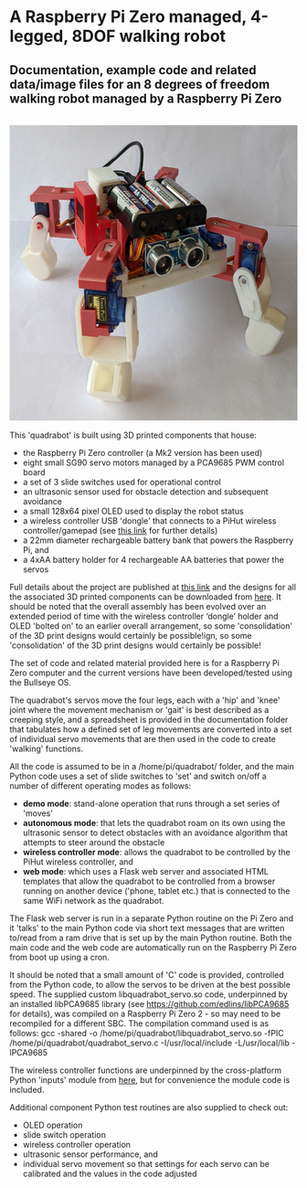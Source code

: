 # A Raspberry Pi Zero managed, 4-legged, 8DOF walking robot
## Documentation, example code and related data/image files for an 8 degrees of freedom walking robot managed by a Raspberry Pi Zero

 &nbsp; &nbsp; <img src="images/8DOF_quadrabot_20220329_103800232_600w.jpg" width="600" height="517">

This 'quadrabot' is built using 3D printed components that house:
- the Raspberry Pi Zero controller (a Mk2 version has been used)
- eight small SG90 servo motors managed by a PCA9685 PWM control board
- a set of 3 slide switches used for operational control
- an ultrasonic sensor used for obstacle detection and subsequent avoidance
- a small 128x64 pixel OLED used to display the robot status
- a wireless controller USB 'dongle' that connects to a PiHut wireless controller/gamepad (see <a href="https://github.com/gbrickell/wireless_controller_input" target="_blank" >this link</a> for further details)
- a 22mm diameter rechargeable battery bank that powers the Raspberry Pi, and
- a 4xAA battery holder for 4 rechargeable AA batteries that power the servos

 Full details about the project are published at <a href="https://onlinedevices.co.uk/PiZero+8DOF+walking+robot+overview" target="_blank" >this link</a> and the designs for all the associated 3D printed components can be downloaded from <a href="https://www.printables.com/model/155945-four-legged-8dof-robot" target="_blank">here</a>. It should be noted that the overall assembly has been evolved over an extended period of time with the wireless controller ‘dongle’ holder and OLED 'bolted on' to an earlier overall arrangement, so some 'consolidation' of the 3D print designs would certainly be possible!ign, so some 'consolidation' of the 3D print designs would certainly be possible!

The set of code and related material provided here is for a Raspberry Pi Zero computer and the current versions have been developed/tested using the Bullseye OS. 

The quadrabot's servos move the four legs, each with a 'hip' and 'knee' joint where the movement mechanism or 'gait' is best described as a creeping style, and a spreadsheet is provided in the documentation folder that tabulates how a defined set of leg movements are converted into a set of individual servo movements that are then used in the code to create 'walking' functions.

All the code is assumed to be in a /home/pi/quadrabot/ folder, and the main Python code uses a set of slide switches to 'set' and switch on/off a number of different operating modes as follows:
- <b>demo mode</b>: stand-alone operation that runs through a set series of 'moves' 
- <b>autonomous mode</b>: that lets the quadrabot roam on its own using the ultrasonic sensor to detect obstacles with an avoidance algorithm that attempts to steer around the obstacle
- <b>wireless controller mode</b>: allows the quadrabot to be controlled by the PiHut wireless controller, and
- <b>web mode</b>: which uses a Flask web server and associated HTML templates that allow the quadrabot to be controlled from a browser running on another device ('phone, tablet etc.) that is connected to the same WiFi network as the quadrabot.

The Flask web server is run in a separate Python routine on the Pi Zero and it 'talks' to the main Python code via short text messages that are written to/read from a ram drive that is set up by the main Python routine. Both the main code and the web code are automatically run on the Raspberry Pi Zero from boot up using a cron.

It should be noted that a small amount of 'C' code is provided, controlled from the Python code, to allow the servos to be driven at the best possible speed. The supplied custom libquadrabot_servo.so code, underpinned by an installed libPCA9685 library (see https://github.com/edlins/libPCA9685 for details), was compiled on a Raspberry Pi Zero 2 - so may need to be recompiled for a different SBC. The compilation command used is as follows:
gcc -shared -o /home/pi/quadrabot/libquadrabot_servo.so -fPIC /home/pi/quadrabot/quadrabot_servo.c -I/usr/local/include -L/usr/local/lib -lPCA9685

The wireless controller functions are underpinned by the cross-platform Python 'inputs' module from <a href="https://github.com/zeth/inputs" target="_blank">here</a>, but for convenience the module code is included.

Additional component Python test routines are also supplied to check out:
- OLED operation
- slide switch operation
- wireless controller operation
- ultrasonic sensor performance, and
- individual servo movement so that settings for each servo can be calibrated and the values in the code adjusted

